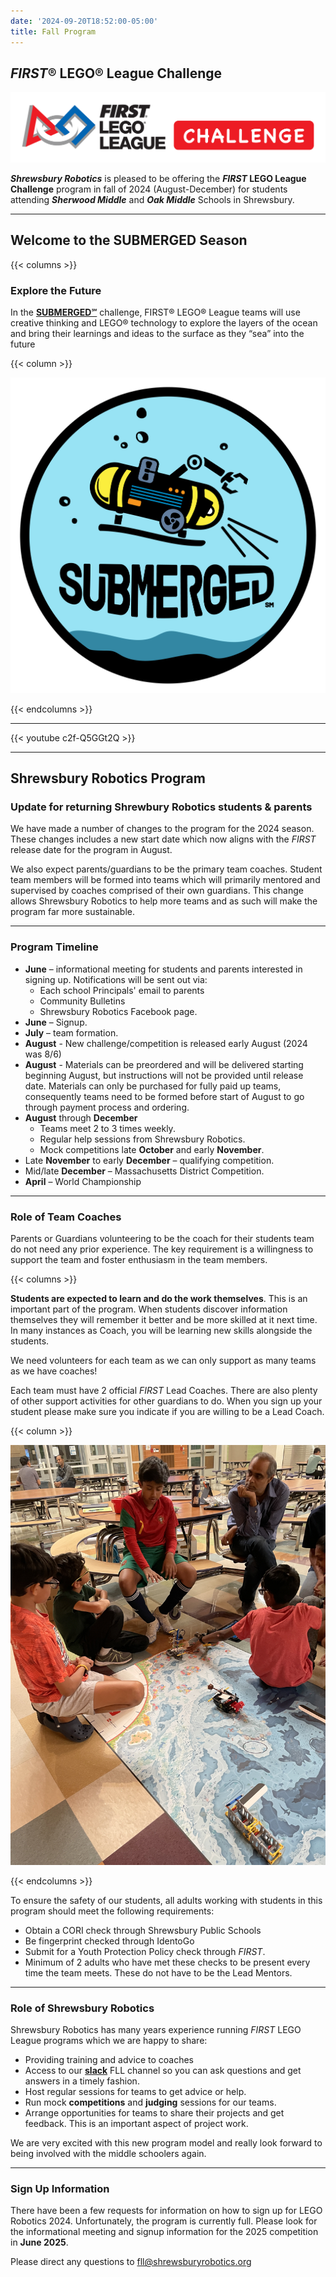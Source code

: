 ```yaml
---
date: '2024-09-20T18:52:00-05:00'
title: Fall Program
---
```


## _FIRST_® LEGO® League Challenge

![FLL Challenge Logo](fll-challenge-logo.png)

**_Shrewsbury Robotics_** is pleased to be offering the  **_FIRST_ LEGO League Challenge** program in fall of 2024 (August-December) for students attending **_Sherwood Middle_** and **_Oak Middle_** Schools in Shrewsbury.

---

## Welcome to the SUBMERGED Season

{{< columns >}}

### Explore the Future

In the [**SUBMERGED℠**](https://www.firstinspires.org/resource-library/fll/challenge/challenge-and-resources) challenge, FIRST® LEGO® League teams will use creative thinking and LEGO® technology to explore the layers of the ocean and bring their learnings and ideas to the surface as they “sea” into the future

{{< column >}}

![SUBMERGED Patch](fll-submerged-patch-logo.png)

{{< endcolumns >}}

---

{{< youtube c2f-Q5GGt2Q >}}

---

## Shrewsbury Robotics Program
### Update for returning Shrewbury Robotics students & parents

We have made a number of changes to the program for the 2024 season. These changes includes a new start date which now aligns with the  _FIRST_ release date for the program in August.

We also expect parents/guardians to be the primary team coaches. Student team members will be formed into teams which will primarily mentored and supervised by coaches comprised of their own guardians. This change allows Shrewsbury Robotics to help more teams and as such will make the program far more sustainable.

---

### Program Timeline

* **June** – informational meeting for students and parents interested in signing up. Notifications will be sent out via:
  * Each school Principals' email to parents
  * Community Bulletins
  * Shrewsbury Robotics Facebook page.
* **June** – Signup.
* **July** – team formation.
* **August** - New challenge/competition is released early August (2024 was 8/6)
* **August** - Materials can be preordered and will be delivered starting beginning August, but instructions will not be provided until release date. Materials can only be purchased for fully paid up teams, consequently teams need to be formed before start of August to go through payment process and ordering.
* **August** through **December**
  * Teams meet 2 to 3 times weekly.
  * Regular help sessions from Shrewsbury Robotics.
  * Mock competitions late **October** and early **November**.
* Late **November** to early **December** – qualifying competition.
* Mid/late **December** – Massachusetts District Competition.
* **April** – World Championship

---

### Role of Team Coaches

Parents or Guardians volunteering to be the coach for their students team do not need any prior experience. The key requirement is a willingness to support the team and foster enthusiasm in the team members.

{{< columns >}}

**Students are expected to learn and do the work themselves**. This is an important part of the program. When students discover information themselves they will remember it better and be more skilled at it next time. In many instances as Coach, you will be learning new skills alongside the students.

We need volunteers for each team as we can only support as many teams as we have coaches!

Each team must have 2 official _FIRST_ Lead Coaches. There are also plenty of other support activities for other guardians to do. When you sign up your student please make sure you indicate if you are willing to be a Lead Coach.

{{< column >}}

![FLL Coach](fll-coach.jpg)

{{< endcolumns >}}

To ensure the safety of our students, all adults working with students in this program should meet the following requirements:
* Obtain a CORI check through Shrewsbury Public Schools
* Be fingerprint checked through IdentoGo
* Submit for a Youth Protection Policy check through _FIRST_.
* Minimum of 2 adults who have met these checks to be present every time the team meets.  These do not have to be the Lead Mentors.

---

### Role of Shrewsbury Robotics
Shrewsbury Robotics has many years experience running _FIRST_ LEGO League programs which we are happy to share:
* Providing training and advice to coaches
* Access to our [**slack**](https://slack.com) FLL channel so you can ask questions and get answers in a timely fashion.
* Host regular sessions for teams to get advice or help.
* Run mock **competitions** and **judging** sessions for our teams.
* Arrange opportunities for teams to share their projects and get feedback. This is an important aspect of project work.

We are very excited with this new program model and really look forward to being involved with the middle schoolers again.

---

### Sign Up Information
There have been a few requests for information on how to sign up for LEGO Robotics 2024. Unfortunately, the program is currently full. Please look for the informational meeting and signup information for the 2025 competition in **June 2025**.

Please direct any questions to fll@shrewsburyrobotics.org
